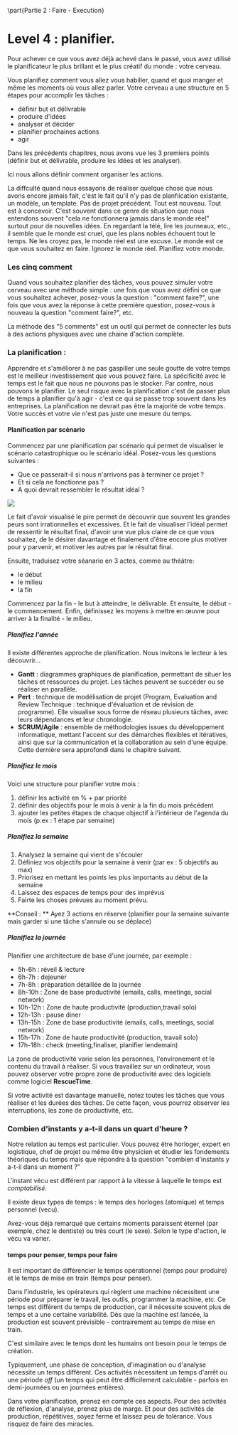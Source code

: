 \part{Partie 2 : Faire - Execution}

# Level 4 : planifier. 

Pour achever ce que vous avez déjà achevé dans le passé, vous avez utilisé le planificateur le plus brillant et le plus créatif du monde : votre cerveau. 

Vous planifiez comment vous allez vous habiller, quand et quoi manger et même les moments où vous allez parler. Votre cerveau a une structure en 5 étapes pour accomplir les tâches : 

- définir but et délivrable
- produire d'idées
- analyser et décider 
- planifier prochaines actions
- agir

Dans les précédents chapitres, nous avons vue les 3 premiers points (définir but et délivrable, produire les idées et les analyser). 

Ici nous allons définir comment organiser les actions. 

La diffculté quand nous essayons de réaliser quelque chose que nous avons encore jamais fait, c'est le fait qu'il n'y pas de planfiication existante, un modèle, un template. Pas de projet précédent. Tout est nouveau. Tout est à concevoir. 
C'est souvent dans ce genre de situation que nous entendons souvent "cela ne fonctionnera jamais dans le monde réel" surtout pour de nouvelles idées. En regardant la télé, lire les journeaux, etc., il semble que le monde est cruel, que les plans nobles échouent tout le temps. Ne les croyez pas, le monde réel est une excuse. Le monde est ce que vous souhaitez en faire. Ignorez le monde réel. Planifiez votre monde. 


### Les cinq comment 

Quand vous souhaitez planifier des tâches, vous pouvez simuler votre cerveau avec une méthode simple : une fois que vous avez défini ce que vous souhaitez achever, posez-vous la question : "comment faire?", une fois que vous avez la réponse à cette première question, posez-vous à nouveau la question "comment faire?", etc. 

La méthode des "5 comments" est un outil qui permet de connecter les buts à des actions physiques avec une chaine d'action complète. 


### La planification : 

Apprendre et s'améliorer à ne pas gaspiller une seule goutte de votre temps est le meilleur investissement que vous pouvez faire. La spécificité avec le temps est le fait que nous ne pouvons pas le stocker. Par contre, nous pouvons le planifier. 
Le seul risque avec la planification c'est de passer plus de temps à planifier qu'à agir - c'est ce qui se passe trop souvent dans les entreprises. La planification ne devrait pas être la majorité de votre temps. Votre succès et votre vie n'est pas juste une mesure du temps. 

#### Planification par scénario 

Commencez par une planification par scénario qui permet de visualiser le scénario catastrophique ou le scénario idéal. Posez-vous les questions suivantes : 

- Que ce passerait-il si nous n'arrivons pas à terminer ce projet ? 
- Et si cela ne fonctionne pas ? 
- A quoi devrait ressembler le résultat idéal ? 

![](../contents/img/prise-de-notes.jpg)

Le fait d'avoir visualisé le pire permet de découvrir que souvent les grandes peurs sont irrationnelles et excessives. Et le fait de visualiser l'idéal permet de ressentir le résultat final, d'avoir une vue plus claire de ce que vous souhaitez, de le désirer davantage et finalement d'être encore plus motiver pour y parvenir, et motiver les autres par le résultat final. 

Ensuite, traduisez votre séanario en 3 actes, comme au théâtre:  

- le début
- le milieu
- la fin

Commencez par la fin - le but à atteindre, le délivrable. Et ensuite, le début - le commencement. Enfin, définissez les moyens à mettre en œuvre pour arriver à la finalité - le milieu. 



##### Planifiez l'année 

Il existe différentes approche de planification. Nous invitons le lecteur à les découvrir...

- **Gantt** : diagrammes graphiques de planification, permettant de situer les tâches et ressources du projet. Les tâches peuvent se succéder ou se réaliser en parallèle. 
- **Pert** : technique de modélisation de projet (Program, Evaluation and Review Technique : technique d'évaluation et de révision de programme). Elle visualise sous forme de réseau plusieurs tâches, avec leurs dépendances et leur chronologie.
- **SCRUM/Agile** : ensemble de méthodologies issues du développement informatique, mettant l'accent sur des démarches flexibles et itératives, ainsi que sur la communication et la collaboration au sein d'une équipe.
Cette dernière sera approfondi dans le chapitre suivant. 

##### Planifiez le mois 

Voici une structure pour planifier votre mois : 

1. définir les activité en % + par priorité 2. définir des objectifs pour le mois à venir à la fin du mois précédent3. ajouter les petites étapes de chaque objectif à l'intérieur de l'agenda du mois (p.ex : 1 étape par semaine)

##### Planifiez la semaine

1. Analysez la semaine qui vient de s'écouler2. Définiez vos objectifs pour la semaine à venir (par ex : 5 objectifs au max)3. Priorisez en mettant les points les plus importants au début de la semaine4. Laissez des espaces de temps pour des imprévus5. Fairte les choses prévues au moment prévu. **Conseil : ** Ayez 3 actions en réserve (planifier pour la semaine suivante mais garder si une tâche s'annule ou se déplace)

##### Planifiez la journée 

Planifier une architecture de base d'une journée, par exemple : 

- 5h-6h : réveil & lecture - 6h-7h : dejeuner- 7h-8h : préparation détaillée de la journée - 8h-10h : Zone de base productivité (emails, calls, meetings, social network)- 10h-12h : Zone de haute productivité (production,travail solo)- 12h-13h : pause diner- 13h-15h : Zone de base productivité (emails, calls, meetings, social network)- 15h-17h : Zone de haute productivité (production, travail solo)- 17h-18h : check (meeting,finaliser, planifier lendemain)
 
 
La zone de productivité varie selon les personnes, l'environement et le contenu du travail à réaliser. Si vous travaillez sur un ordinateur, vous pouvez observer votre propre zone de productivité avec des logiciels comme logiciel **RescueTime**.

Si votre activité est davantage manuelle, notez toutes les tâches que vous réaliser et les durées des tâches. De cette façon, vous pourrez observer les interruptions, les zone de productivité, etc. 

### Combien d'instants y a-t-il dans un quart d'heure ? 

Notre relation au temps est particulier. Vous pouvez être horloger, expert en logistique, chef de projet ou même être physicien et étudier les fondements théoriques du temps mais que répondre à la question "combien d'instants y a-t-il dans un moment ?"

L'instant vécu est différent par rapport à la vitesse à laquelle le temps est _comptabilisé_. 

Il existe deux types de temps : le temps des horloges (atomique) et temps personnel (vecu). 

Avez-vous déjà remarqué que certains moments paraissent éternel (par exemple, chez le dentiste) ou très court (le sexe). Selon le type d'action, le vécu va varier. 

#### temps pour penser, temps pour faire

Il est important de différencier le temps opérationnel (temps pour produire) et le temps de mise en train (temps pour penser). 

Dans l'industrie, les opérateurs qui règlent une machine nécessitent une période pour préparer le travail, les outils, programmer la machine, etc. Ce temps est différent du temps de production, car il nécessite souvent plus de temps et a une certaine variabilité. 
Dès que la machine est lancée, la production est souvent prévisible - contrairement au temps de mise en train. 

C'est similaire avec le temps dont les humains ont besoin pour le temps de création. 

Typiquement, une phase de conception, d'imagination ou d'analyse nécessite un temps différent. Ces activités nécessitent un temps d'arrêt ou une période _off_ (un temps qui peut être difficilement calculable - parfois en demi-journées ou en journées entières). 

Dans votre planification, prenez en compte ces aspects. Pour des activités de réflexion, d'analyse, prenez plus de marge. Et pour des activités de production, répétitives, soyez ferme et laissez peu de tolérance. Vous risquez de faire des miracles. 


